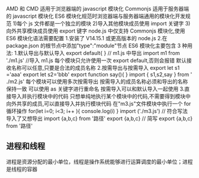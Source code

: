 AMD 和 CMD 适用于浏览器端的 javascript 模块化
Commonjs 适用于服务器端的 javascript 模块化
ES6 模块化规范时浏览器端与服务器端通用的模块化开发规范 1)每个 js 文件都是一个独立的模块 2)导入其他模块成员使用 import 关键字 3)向外共享模块成员使用 export 键字
node.js 中仅支持 Commonjs 模块化,使用 ES6 模块化语法需要配置 1.安装了 V14.15.1 或更高版本的 node.js 2.在 package.json 的根节点中添加"type":"module"节点
ES6 模块化主要包含 3 种用法: 1.默认导出与默认导入
export default{ } // m1.js 中导出
import m1 from './m1.js' //导入 m1.js
每个模块只允许使用一次 export default,否则会报错
默认接收名称可以任意,只要是合法的成员名称 2.按需导出与按需导入
export let s1 ='aaa'
export let s2='bbb'
export function say(){ }
import { s1,s2,say } from ' ./m2.js'
每个模块可以使用多次按需导出
按需导入的成员名称必须和导出的名称保持一致
可以使用 as 关键字进行重命名
按需导入可以和默认导入一起使用 3.直接导入并执行模块中的代码
只想单纯地执行某个模块中的代码,不需要得到模块中向外共享的成员,可以直接导入并执行模块代码
在"m3.js"文件模块中执行一个 for 循环操作
for(let i=0; i<3; i++ ){
console.log(i)
}
import ('./m3.js')
// 符合写法 导入了又想导出
import {a,b,c} from '路径'
export {a,b,c}
// 简写
export {a,b,c} from '路径'

## 进程和线程

进程是资源分配的最小单位，线程是操作系统能够进行运算调度的最小单位；进程是线程的容器
